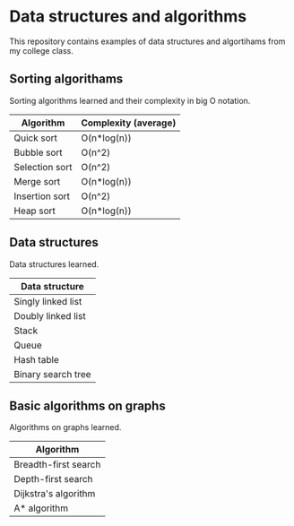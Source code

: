 # Data structures and algorithms

This repository contains examples of data structures and algortihams from my college class.

## Sorting algorithams

Sorting algorithms learned and their complexity in big O notation.

| Algorithm | Complexity (average) |
| --------- | -------------------- |
| Quick sort | O(n*log(n)) |
| Bubble sort | O(n^2) |
| Selection sort | O(n^2) |
| Merge sort | O(n*log(n)) |
| Insertion sort | O(n^2) |
| Heap sort | O(n*log(n)) |

## Data structures

Data structures learned.

| Data structure |
| -------------- |
| Singly linked list |
| Doubly linked list |
| Stack |
| Queue |
| Hash table |
| Binary search tree |

## Basic algorithms on graphs

Algorithms on graphs learned.

| Algorithm |
| ---------- |
| Breadth-first search |
| Depth-first search |
| Dijkstra's algorithm |
| A* algorithm |
